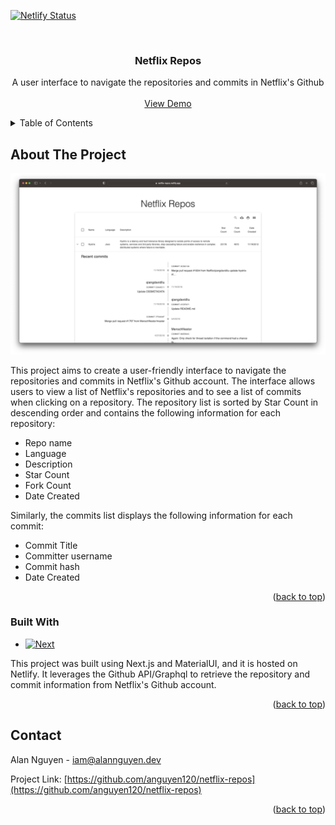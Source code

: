 <a name="readme-top"></a>

[![Netlify Status](https://api.netlify.com/api/v1/badges/08b2f69e-19b9-4dff-b566-1efb884da7e7/deploy-status)](https://app.netlify.com/sites/netf1ix-repos/deploys)



<!-- PROJECT LOGO -->
<br />
<div align="center">
<h3 align="center">Netflix Repos</h3>

  <p align="center">
    A user interface to navigate the repositories and commits in Netflix's Github
    <br />
    <br />
    <a href="https://netf1ix-repos.netlify.app/">View Demo</a>
  </p>
</div>



<!-- TABLE OF CONTENTS -->
<details>
  <summary>Table of Contents</summary>
  <ol>
    <li>
      <a href="#about-the-project">About The Project</a>
      <ul>
        <li><a href="#built-with">Built With</a></li>
      </ul>
    </li>
    <li><a href="#contact">Contact</a></li>
  </ol>
</details>



<!-- ABOUT THE PROJECT -->
## About The Project

[![Product Name Screen Shot][product-screenshot]](https://netf1ix-repos.netlify.app/)

This project aims to create a user-friendly interface to navigate the repositories and commits in Netflix's Github account. The interface allows users to view a list of Netflix's repositories and to see a list of commits when clicking on a repository. The repository list is sorted by Star Count in descending order and contains the following information for each repository:
* Repo name
* Language
* Description
* Star Count
* Fork Count
* Date Created

Similarly, the commits list displays the following information for each commit:
* Commit Title
* Committer username
* Commit hash
* Date Created


<p align="right">(<a href="#readme-top">back to top</a>)</p>



### Built With

* [![Next][Next.js]][Next-url]

This project was built using Next.js and MaterialUI, and it is hosted on Netlify. It leverages the Github API/Graphql to retrieve the repository and commit information from Netflix's Github account.


<p align="right">(<a href="#readme-top">back to top</a>)</p>


<!-- CONTACT -->
## Contact

Alan Nguyen - [iam@alannguyen.dev](mailto:iam@alannguyen.dev)

Project Link: [https://github.com/anguyen120/netflix-repos](https://github.com/anguyen120/netflix-repos)

<p align="right">(<a href="#readme-top">back to top</a>)</p>



<!-- MARKDOWN LINKS & IMAGES -->
[product-screenshot]: public/screenshot.png
[Next.js]: https://img.shields.io/badge/next.js-000000?style=for-the-badge&logo=nextdotjs&logoColor=white
[Next-url]: https://nextjs.org/